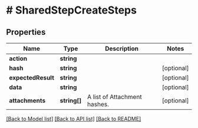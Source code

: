 # # SharedStepCreateSteps

## Properties

Name | Type | Description | Notes
------------ | ------------- | ------------- | -------------
**action** | **string** |  |
**hash** | **string** |  | [optional]
**expectedResult** | **string** |  | [optional]
**data** | **string** |  | [optional]
**attachments** | **string[]** | A list of Attachment hashes. | [optional]

[[Back to Model list]](../../README.md#models) [[Back to API list]](../../README.md#endpoints) [[Back to README]](../../README.md)
